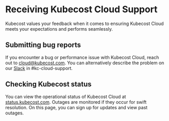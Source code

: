 # Receiving Kubecost Cloud Support

Kubecost values your feedback when it comes to ensuring Kubecost Cloud meets your expectations and performs seamlessly.

## Submitting bug reports

If you encounter a bug or performance issue with Kubecost Cloud, reach out to [cloud@kubecost.com](mailto:cloud@kubecost.com). You can alternatively describe the problem on our [Slack](https://kubecost.com/join-slack) in #kc-cloud-support.

## Checking Kubecost status

You can view the operational status of Kubecost Cloud at [status.kubecost.com](http://status.kubecost.com). Outages are monitored if they occur for swift resolution. On this page, you can sign up for updates and view past outages.
